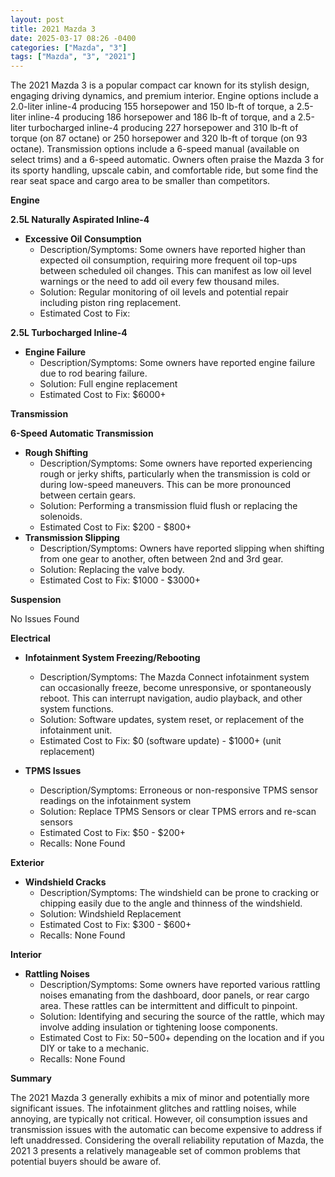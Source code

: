 ```yaml
---
layout: post
title: 2021 Mazda 3
date: 2025-03-17 08:26 -0400
categories: ["Mazda", "3"]
tags: ["Mazda", "3", "2021"]
---
```

The 2021 Mazda 3 is a popular compact car known for its stylish design, engaging driving dynamics, and premium interior. Engine options include a 2.0-liter inline-4 producing 155 horsepower and 150 lb-ft of torque, a 2.5-liter inline-4 producing 186 horsepower and 186 lb-ft of torque, and a 2.5-liter turbocharged inline-4 producing 227 horsepower and 310 lb-ft of torque (on 87 octane) or 250 horsepower and 320 lb-ft of torque (on 93 octane). Transmission options include a 6-speed manual (available on select trims) and a 6-speed automatic. Owners often praise the Mazda 3 for its sporty handling, upscale cabin, and comfortable ride, but some find the rear seat space and cargo area to be smaller than competitors.

**Engine**

**2.5L Naturally Aspirated Inline-4**

*   **Excessive Oil Consumption**
    *   Description/Symptoms: Some owners have reported higher than expected oil consumption, requiring more frequent oil top-ups between scheduled oil changes. This can manifest as low oil level warnings or the need to add oil every few thousand miles.
    *   Solution: Regular monitoring of oil levels and potential repair including piston ring replacement.
    *   Estimated Cost to Fix:

**2.5L Turbocharged Inline-4**
* **Engine Failure**
    * Description/Symptoms: Some owners have reported engine failure due to rod bearing failure.
    * Solution: Full engine replacement
    * Estimated Cost to Fix: $6000+

**Transmission**

**6-Speed Automatic Transmission**

*   **Rough Shifting**
    *   Description/Symptoms: Some owners have reported experiencing rough or jerky shifts, particularly when the transmission is cold or during low-speed maneuvers. This can be more pronounced between certain gears.
    *   Solution: Performing a transmission fluid flush or replacing the solenoids.
    *   Estimated Cost to Fix: $200 - $800+
*   **Transmission Slipping**
    *   Description/Symptoms: Owners have reported slipping when shifting from one gear to another, often between 2nd and 3rd gear.
    *   Solution: Replacing the valve body.
    *   Estimated Cost to Fix: $1000 - $3000+

**Suspension**

No Issues Found

**Electrical**

*   **Infotainment System Freezing/Rebooting**
    *   Description/Symptoms: The Mazda Connect infotainment system can occasionally freeze, become unresponsive, or spontaneously reboot. This can interrupt navigation, audio playback, and other system functions.
    *   Solution: Software updates, system reset, or replacement of the infotainment unit.
    *   Estimated Cost to Fix: $0 (software update) - $1000+ (unit replacement)

*   **TPMS Issues**
    *   Description/Symptoms: Erroneous or non-responsive TPMS sensor readings on the infotainment system
    *   Solution: Replace TPMS Sensors or clear TPMS errors and re-scan sensors
    *   Estimated Cost to Fix: $50 - $200+
    * Recalls: None Found

**Exterior**

*   **Windshield Cracks**
    *   Description/Symptoms: The windshield can be prone to cracking or chipping easily due to the angle and thinness of the windshield.
    *   Solution: Windshield Replacement
    *   Estimated Cost to Fix: $300 - $600+
    * Recalls: None Found

**Interior**

*   **Rattling Noises**
    *   Description/Symptoms: Some owners have reported various rattling noises emanating from the dashboard, door panels, or rear cargo area. These rattles can be intermittent and difficult to pinpoint.
    *   Solution: Identifying and securing the source of the rattle, which may involve adding insulation or tightening loose components.
    *   Estimated Cost to Fix: $50-$500+ depending on the location and if you DIY or take to a mechanic.
    * Recalls: None Found

**Summary**

The 2021 Mazda 3 generally exhibits a mix of minor and potentially more significant issues. The infotainment glitches and rattling noises, while annoying, are typically not critical. However, oil consumption issues and transmission issues with the automatic can become expensive to address if left unaddressed. Considering the overall reliability reputation of Mazda, the 2021 3 presents a relatively manageable set of common problems that potential buyers should be aware of.

